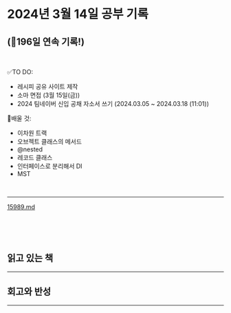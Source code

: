 # 2024년 3월 14일 공부 기록 
## (🚀196일 연속 기록!)

<br>

✅TO DO: 

- 레시피 공유 사이트 제작
- 소마 면접 (3월 15일(금))
- 2024 팀네이버 신입 공채 자소서 쓰기 (2024.03.05 ~ 2024.03.18 (11:01))

💭배울 것:

- 이차원 트랙
- 오브젝트 클래스의 메서드
- @nested
- 레코드 클래스
- 인터페이스로 분리해서 DI
- MST

<br>

---


[15989.md](..%2F..%2F..%2FAlgorithm%2FSolvedProblem%2FDP%2F15989%2F15989.md)



<br><br><br>

## 읽고 있는 책

---




## 회고와 반성

---
